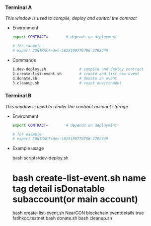 
### Terminal **A**

*This window is used to compile, deploy and control the contract*
- Environment
  ```sh
  export CONTRACT=        # depends on deployment

  # for example
  # export CONTRACT=dev-1615190770786-2702449
  ```

- Commands
  ```sh
  1.dev-deploy.sh               # compile and deploy contract
  2.create-list-event.sh        # create and list new event
  3.donate.sh                   # donate an event
  3.cleanup.sh                  # reset environment
  ```

### Terminal **B**

*This window is used to render the contract account storage*
- Environment
  ```sh
  export CONTRACT=        # depends on deployment

  # for example
  # export CONTRACT=dev-1615190770786-2702449
  ```

- Example usage

    bash scripts/dev-deploy.sh
    # bash create-list-event.sh name tag detail isDonatable subaccount(or main account)
    bash create-list-event.sh NearCON blockchain eventdetails true fatihkoc.testnet
    bash donate.sh
    bash cleanup.sh